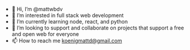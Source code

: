 - 👋 Hi, I’m @mattwbdv
- 👀 I’m interested in full stack web development  
- 🌱 I’m currently learning node, react, and python 
- 💞️ I’m looking to support and collaborate on projects that support a free and open web for everyone
- 📫 How to reach me koenigmattd@gmail.com


